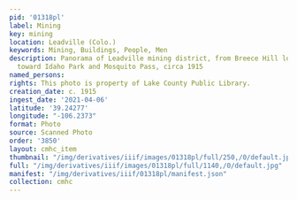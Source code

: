 ```yaml
---
pid: '01318pl'
label: Mining
key: mining
location: Leadville (Colo.)
keywords: Mining, Buildings, People, Men
description: Panorama of Leadville mining district, from Breece Hill looking east
  toward Idaho Park and Mosquito Pass, circa 1915
named_persons: 
rights: This photo is property of Lake County Public Library.
creation_date: c. 1915
ingest_date: '2021-04-06'
latitude: '39.24277'
longitude: "-106.2373"
format: Photo
source: Scanned Photo
order: '3850'
layout: cmhc_item
thumbnail: "/img/derivatives/iiif/images/01318pl/full/250,/0/default.jpg"
full: "/img/derivatives/iiif/images/01318pl/full/1140,/0/default.jpg"
manifest: "/img/derivatives/iiif/01318pl/manifest.json"
collection: cmhc
---
```

